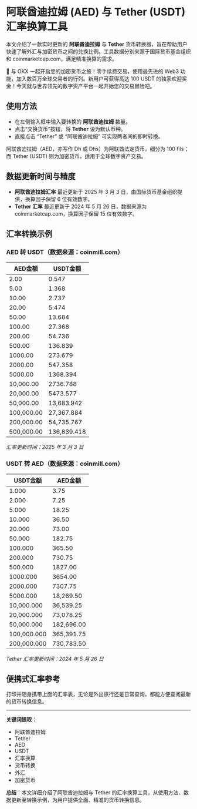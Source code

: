 # 阿联酋迪拉姆 (AED) 与 Tether (USDT) 汇率换算工具

本文介绍了一款实时更新的 **阿联酋迪拉姆** 与 **Tether** 货币转换器，旨在帮助用户快速了解外汇与加密货币之间的兑换比例。工具数据分别来源于国际货币基金组织和 coinmarketcap.com，满足精准换算的需求。

🚀 与 OKX 一起开启您的加密货币之旅！零手续费交易，使用最先进的 Web3 功能，加入数百万全球交易者的行列。新用户可获得高达 100 USDT 的独家欢迎奖金！今天就与世界领先的数字资产平台一起开始您的交易冒险吧。

## 使用方法

- 在左侧输入框中输入要转换的 **阿联酋迪拉姆** 数量。
- 点击“交换货币”按钮，将 **Tether** 设为默认币种。
- 直接点击 “Tether” 或 “阿联酋迪拉姆” 可实现两者间的即时转换。

阿联酋迪拉姆（AED，亦写作 Dh 或 Dhs）为阿联酋法定货币，细分为 100 fils；而 Tether (USDT) 则为加密货币，适用于全球数字资产交易。

## 数据更新时间与精度

- **阿联酋迪拉姆汇率** 最近更新于 2025 年 3 月 3 日，由国际货币基金组织提供，换算因子保留 6 位有效数字。  
- **Tether 汇率** 最近更新于 2024 年 5 月 26 日，数据来源为 coinmarketcap.com，换算因子保留 15 位有效数字。

## 汇率转换示例

### AED 转 USDT（数据来源：coinmill.com）

| AED金额    | USDT金额    |
|------------|-------------|
| 2.00       | 0.547       |
| 5.00       | 1.368       |
| 10.00      | 2.737       |
| 20.00      | 5.474       |
| 50.00      | 13.684      |
| 100.00     | 27.368      |
| 200.00     | 54.736      |
| 500.00     | 136.839     |
| 1000.00    | 273.679     |
| 2000.00    | 547.358     |
| 5000.00    | 1368.394    |
| 10,000.00  | 2736.788    |
| 20,000.00  | 5473.577    |
| 50,000.00  | 13,683.942  |
| 100,000.00 | 27,367.884  |
| 200,000.00 | 54,735.767  |
| 500,000.00 | 136,839.418 |

*汇率更新时间：2025 年 3 月 3 日*

### USDT 转 AED（数据来源：coinmill.com）

| USDT金额   | AED金额    |
|------------|------------|
| 1.000      | 3.75       |
| 2.000      | 7.25       |
| 5.000      | 18.25      |
| 10.000     | 36.50      |
| 20.000     | 73.00      |
| 50.000     | 182.75     |
| 100.000    | 365.50     |
| 200.000    | 730.75     |
| 500.000    | 1827.00    |
| 1000.000   | 3654.00    |
| 2000.000   | 7307.75    |
| 5000.000   | 18,269.50  |
| 10,000.000 | 36,539.25  |
| 20,000.000 | 73,078.25  |
| 50,000.000 | 182,696.00 |
| 100,000.000| 365,391.75 |
| 200,000.000| 730,783.50 |

*Tether 汇率更新时间：2024 年 5 月 26 日*

## 便携式汇率参考

打印并随身携带上面的汇率表，无论是外出旅行还是日常查询，都能方便查阅最新的货币转换信息。

---

**关键词提取**：  
- 阿联酋迪拉姆  
- Tether  
- AED  
- USDT  
- 汇率换算  
- 货币转换  
- 外汇  
- 加密货币  

**总结**：本文详细介绍了阿联酋迪拉姆与 Tether 的汇率换算工具，从使用方法、数据更新至转换示例，为用户提供全面、精准的货币转换信息。